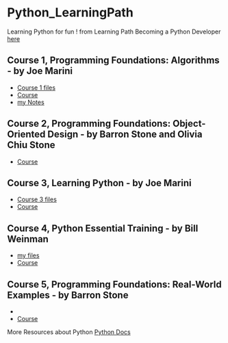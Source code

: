 # Python_LearningPath

Learning Python for fun !
from Learning Path Becoming a Python Developer [here](https://www.linkedin.com/learning/paths/become-a-python-developer)

## Course 1, Programming Foundations: Algorithms - by Joe Marini
- [Course 1 files](https://github.com/Coryf65/Python_LearningPath/tree/master/1%20Algorithms)
- [Course](https://www.linkedin.com/learning/programming-foundations-algorithms/)
- [my Notes](https://github.com/Coryf65/Python_LearningPath/tree/master/1%20Algorithms/Algorithms.md)

## Course 2, Programming Foundations: Object-Oriented Design - by Barron Stone and Olivia Chiu Stone
- [Course](https://www.linkedin.com/learning/programming-foundations-object-oriented-design-3/)

## Course 3, Learning Python - by Joe Marini
- [Course 3 files](https://github.com/Coryf65/Python_Learning)
- [Course](https://www.linkedin.com/learning/learning-python-2/)

## Course 4, Python Essential Training - by Bill Weinman
- [my files](https://github.com/Coryf65/Python_EssentialTraining)
- [Course](https://www.linkedin.com/learning/python-essential-training-2/)

## Course 5, Programming Foundations: Real-World Examples - by Barron Stone
- []()
- [Course](https://www.linkedin.com/learning/programming-foundations-real-world-examples/)

More Resources about Python [Python Docs](https://www.python.org/doc/)


